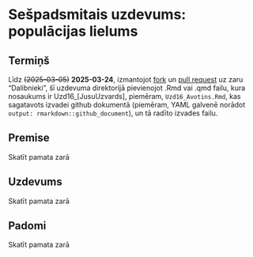 Sešpadsmitais uzdevums: populācijas lielums
================

## Termiņš

Līdz ~~(2025-03-05)~~ **2025-03-24**, izmantojot
[fork](https://docs.github.com/en/pull-requests/collaborating-with-pull-requests/working-with-forks/fork-a-repo)
un [pull
request](https://docs.github.com/en/pull-requests/collaborating-with-pull-requests/proposing-changes-to-your-work-with-pull-requests/creating-a-pull-request-from-a-fork)
uz zaru “Dalibnieki”, šī uzdevuma direktorijā pievienojot .Rmd vai .qmd
failu, kura nosaukums ir Uzd16\_\[JusuUzvards\], piemēram,
`Uzd16_Avotins.Rmd`, kas sagatavots izvadei github dokumentā (piemēram,
YAML galvenē norādot `output: rmarkdown::github_document`), un tā radīto
izvades failu.

## Premise

Skatīt pamata zarā

## Uzdevums

Skatīt pamata zarā

## Padomi

Skatīt pamata zarā
